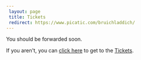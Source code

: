 ```yaml
---
 layout: page
 title: Tickets
 redirect: https://www.picatic.com/bruichladdich/
---
```


You should be forwarded soon.

If you aren't, you can [click here][1] to get to the [Tickets][1].

[1]: https://www.picatic.com/bruichladdich/
